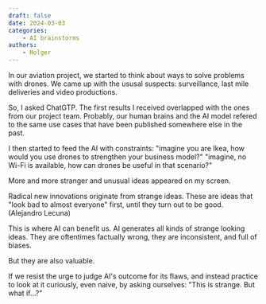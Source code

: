 ```yaml
---
draft: false
date: 2024-03-03
categories:
    - AI brainstorms
authors:
    - Holger
---
```


In our aviation project, we started to think about ways to solve problems with drones. We came up with the ususal suspects: surveillance, last mile deliveries and video productions.

So, I asked ChatGTP. The first results I received overlapped with the ones from our project team. Probably, our human brains and the AI model refered to the same use cases that have been published somewhere else in the past.

I then started to feed the AI with constraints: "imagine you are Ikea, how would you use drones to strengthen your business model?" "imagine, no Wi-Fi is available, how can drones be useful in that scenario?"

More and more stranger and unusual ideas appeared on my screen. 

Radical new innovations originate from strange ideas. These are ideas that "look bad to almost everyone" first, until they turn out to be good. (Alejandro Lecuna)

This is where AI can benefit us. AI generates all kinds of strange looking ideas. They are oftentimes factually wrong, they are inconsistent, and full of biases. 

But they are also valuable.

If we resist the urge to judge AI's outcome for its flaws, and instead practice to look at it curiously, even naive, by asking ourselves: "This is strange. But what if...?"